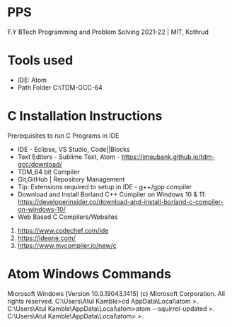# PPS
F.Y BTech Programming and Problem Solving 2021-22 | MIT, Kothrud

# Tools used
- IDE: Atom
- Path Folder C:\TDM-GCC-64

# C Installation Instructions
Prerequisites to run C Programs in IDE
- IDE - Eclipse, VS Studio, Code||Blocks
- Text Editors - Sublime Text, Atom - https://jmeubank.github.io/tdm-gcc/download/
- TDM_64 bit Compiler
- Git,GitHub | Repository Management
- Tip: Extensions required to setup in IDE - g++/gpp compiler
- Download and Install Borland C++ Compiler on Windows 10 & 11: https://developerinsider.co/download-and-install-borland-c-compiler-on-windows-10/
- Web Based C Compilers/Websites
1. https://www.codechef.com/ide
2. https://ideone.com/
3. https://www.mycompiler.io/new/c

# Atom Windows Commands
Microsoft Windows [Version 10.0.19043.1415]
(c) Microsoft Corporation. All rights reserved.
C:\Users\Atul Kamble>cd AppData\Local\atom >.
C:\Users\Atul Kamble\AppData\Local\atom>atom --squirrel-updated >.
C:\Users\Atul Kamble\AppData\Local\atom> >.
